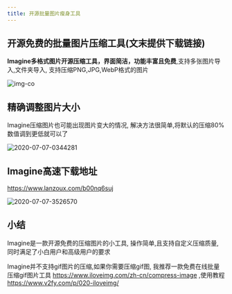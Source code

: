 ```yaml
---
title: 开源批量图片瘦身工具
---
```




## 开源免费的批量图片压缩工具(文末提供下载链接)

**Imagine多格式图片开源压缩工具，界面简洁，功能丰富且免费**,支持多张图片导入,文件夹导入, 支持压缩PNG,JPG,WebP格式的图片

![img-co](https://www.v2fy.com/asset/0i/jikemiji/jikemiji-md/kr-000066.assets/img-co.gif)



## 精确调整图片大小

Imagine压缩图片也可能出现图片变大的情况, 解决方法很简单,将默认的压缩80%数值调到更低就可以了

![2020-07-07-0344281](https://www.v2fy.com/asset/0i/jikemiji/jikemiji-md/kr-000066.assets/2020-07-07-0344281.png)



## Imagine高速下载地址



https://www.lanzoux.com/b00nq6suj



![2020-07-07-3526570](https://www.v2fy.com/asset/0i/jikemiji/jikemiji-md/kr-000066.assets/2020-07-07-3526570.png)



## 小结

Imagine是一款开源免费的压缩图片的小工具, 操作简单,且支持自定义压缩质量, 同时满足了小白用户和高级用户的要求

Imagine并不支持gif图片的压缩,如果你需要压缩gif图, 我推荐一款免费在线批量压缩gif图片工具 https://www.iloveimg.com/zh-cn/compress-image  ,使用教程 https://www.v2fy.com/p/020-iloveimg/

